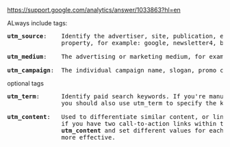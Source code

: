 https://support.google.com/analytics/answer/1033863?hl=en

ALways include tags:
<pre>
<b>utm_source</b>:    Identify the advertiser, site, publication, etc. that is sending traffic to your 
               property, for example: google, newsletter4, billboard.  

<b>utm_medium</b>:    The advertising or marketing medium, for example: cpc, banner, email newsletter.

<b>utm_campaign</b>:  The individual campaign name, slogan, promo code, etc. for a product.
</pre>

optional tags
<pre>
<b>utm_term</b>:      Identify paid search keywords. If you're manually tagging paid keyword campaigns, 
               you should also use utm_term to specify the keyword.

<b>utm_content</b>:   Used to differentiate similar content, or links within the same ad. For example, 
               if you have two call-to-action links within the same email message, you can use 
               <b>utm_content</b> and set different values for each so you can tell which version is 
               more effective.
</pre>
